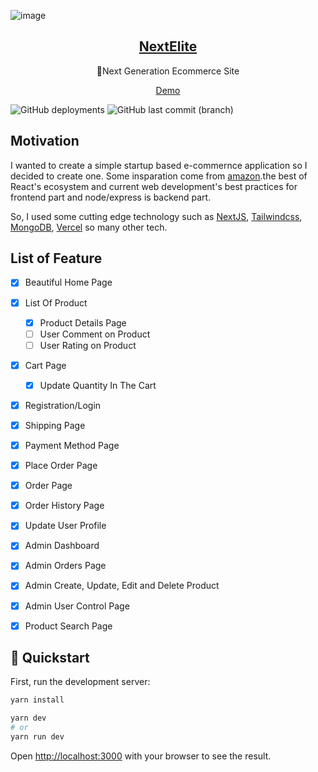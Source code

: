 ![image](https://rahat.vercel.app/_next/image?url=https%3A%2F%2Fres.cloudinary.com%2Fhttps-www-rahathosen-tech%2Fimage%2Fupload%2Fc_pad%2Cb_auto%3Apredominant%2Cfl_preserve_transparency%2Fv1664635549%2Frahathosen_project_images%2Fnextelite_dewb4g.jpg&w=1920&q=100)

<p align="center">
  <a href="http://www.nextelite.live/">
    <h2 align="center">NextElite</h2>
  </a>
</p>

<p align="center">🎉Next Generation Ecommerce Site</p>
<p align="center">
  <a href="http://www.nextelite.live/">Demo</a>
 </p>

![GitHub deployments](https://img.shields.io/github/deployments/rahathosen/next-commerce-tailwind/production?label=vercel&logo=vercel&logoColor=white)
![GitHub last commit (branch)](https://img.shields.io/github/last-commit/rahathosen/next-commerce-tailwind/main)

## Motivation
I wanted to create a simple startup based e-commernce application so I decided to create one. Some insparation come from [amazon](https://www.amazon.com/).the best of React's ecosystem and current web development's best practices for frontend part and node/express 
is backend part.

So, I used some cutting edge technology such as [NextJS](https://nextjs.org/), [Tailwindcss](https://tailwindcss.com/), 
[MongoDB](https://www.mongodb.com/), [Vercel](https://vercel.com/) so many other tech.


## List of Feature
- [x] Beautiful Home Page
- [x] List Of Product
    - [x] Product Details Page
    - [ ] User Comment on Product
    - [ ] User Rating on Product
- [x] Cart Page
    - [x] Update Quantity In The Cart
- [x] Registration/Login
- [x] Shipping Page
- [x] Payment Method Page
- [x] Place Order Page
- [x] Order Page
- [x] Order History Page
- [x] Update User Profile
- [x] Admin Dashboard
- [x] Admin Orders Page
- [x] Admin Create, Update, Edit and Delete Product
- [x] Admin User Control Page
- [x] Product Search Page



## 🚀 Quickstart

First, run the development server:


```bash
yarn install

yarn dev
# or
yarn run dev
```

Open [http://localhost:3000](http://localhost:3000) with your browser to see the result.


